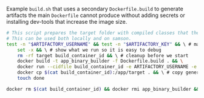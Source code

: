 Example `build.sh` that uses a secondary `Dockerfile.build` to generate artifacts the main `Dockerfile`
cannot produce without adding secrets or installing dev-tools that increase the image size.

```Bash
# This script prepares the target folder with compiled classes that the main Dockerfile needs to build the main image
# This can be used both locally and on samson.
test -n "$ARTIFACTORY_USERNAME" && test -n "$ARTIFACTORY_KEY" && \ # make sure we have all env vars we need
    set -x && \ # show what we run so it is easy to debug
    rm -rf target build_container_id && \ # cleanup before we start
    docker build -t app_binary_builder -f Dockerfile.build . && \
    docker run --cidfile build_container_id -e ARTIFACTORY_USERNAME -e ARTIFACTORY_KEY app_binary_builder command_goes_here && \
    docker cp $(cat build_container_id):/app/target . && \ # copy generated artifacts to disk
    touch done

docker rm $(cat build_container_id) && docker rmi app_binary_builder && rm done # cleanup and fail when something went wrong
```
